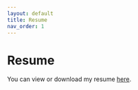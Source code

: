 ```yaml
---
layout: default
title: Resume
nav_order: 1
---
```


# Resume

You can view or download my resume [here](assets/doc/CV.pdf).
